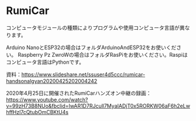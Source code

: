 # RumiCar

コンピュータモジュールの種類によりプログラムや使用コンピュータ言語が異なります。

Arduino NanoとESP32の場合はフォルダArduinoAndESP32をお使いください。
Raspberry Pz ZwroWの場合はフォルダRasPiをお使いください。Raspiはコンピュータ言語はPythonです。

資料：https://www.slideshare.net/ssuser4d5ccc/rumicar-handsonalgyan20200425202004242

2020年4月25日に開催されたRumiCarハンズオン中継の録画：https://www.youtube.com/watch?v=99zH73B8NUo&fbclid=IwAR1D7RJcull7MyaIADjT0x5RORKW06aF6h2eLwhffHzl7cQtubOmCBKtU4s
